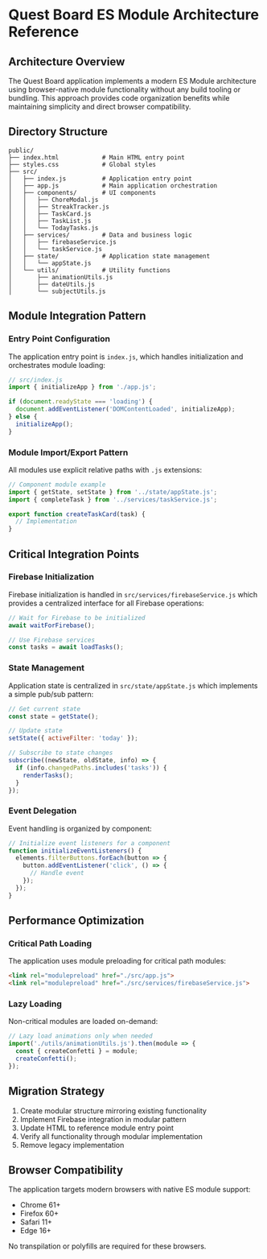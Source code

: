 # Quest Board ES Module Architecture Reference

## Architecture Overview

The Quest Board application implements a modern ES Module architecture using browser-native module functionality without any build tooling or bundling. This approach provides code organization benefits while maintaining simplicity and direct browser compatibility.

## Directory Structure

```
public/
├── index.html            # Main HTML entry point
├── styles.css            # Global styles
├── src/
│   ├── index.js          # Application entry point
│   ├── app.js            # Main application orchestration
│   ├── components/       # UI components
│   │   ├── ChoreModal.js
│   │   ├── StreakTracker.js
│   │   ├── TaskCard.js
│   │   ├── TaskList.js
│   │   └── TodayTasks.js
│   ├── services/         # Data and business logic
│   │   ├── firebaseService.js
│   │   └── taskService.js
│   ├── state/            # Application state management
│   │   └── appState.js
│   └── utils/            # Utility functions
│       ├── animationUtils.js
│       ├── dateUtils.js
│       └── subjectUtils.js
```

## Module Integration Pattern

### Entry Point Configuration

The application entry point is `index.js`, which handles initialization and orchestrates module loading:

```javascript
// src/index.js
import { initializeApp } from './app.js';

if (document.readyState === 'loading') {
  document.addEventListener('DOMContentLoaded', initializeApp);
} else {
  initializeApp();
}
```

### Module Import/Export Pattern

All modules use explicit relative paths with `.js` extensions:

```javascript
// Component module example
import { getState, setState } from '../state/appState.js';
import { completeTask } from '../services/taskService.js';

export function createTaskCard(task) {
  // Implementation
}
```

## Critical Integration Points

### Firebase Initialization

Firebase initialization is handled in `src/services/firebaseService.js` which provides a centralized interface for all Firebase operations:

```javascript
// Wait for Firebase to be initialized
await waitForFirebase();

// Use Firebase services
const tasks = await loadTasks();
```

### State Management

Application state is centralized in `src/state/appState.js` which implements a simple pub/sub pattern:

```javascript
// Get current state
const state = getState();

// Update state
setState({ activeFilter: 'today' });

// Subscribe to state changes
subscribe((newState, oldState, info) => {
  if (info.changedPaths.includes('tasks')) {
    renderTasks();
  }
});
```

### Event Delegation

Event handling is organized by component:

```javascript
// Initialize event listeners for a component
function initializeEventListeners() {
  elements.filterButtons.forEach(button => {
    button.addEventListener('click', () => {
      // Handle event
    });
  });
}
```

## Performance Optimization

### Critical Path Loading

The application uses module preloading for critical path modules:

```html
<link rel="modulepreload" href="./src/app.js">
<link rel="modulepreload" href="./src/services/firebaseService.js">
```

### Lazy Loading

Non-critical modules are loaded on-demand:

```javascript
// Lazy load animations only when needed
import('./utils/animationUtils.js').then(module => {
  const { createConfetti } = module;
  createConfetti();
});
```

## Migration Strategy

1. Create modular structure mirroring existing functionality
2. Implement Firebase integration in modular pattern
3. Update HTML to reference module entry point
4. Verify all functionality through modular implementation
5. Remove legacy implementation

## Browser Compatibility

The application targets modern browsers with native ES module support:
- Chrome 61+
- Firefox 60+
- Safari 11+
- Edge 16+

No transpilation or polyfills are required for these browsers.